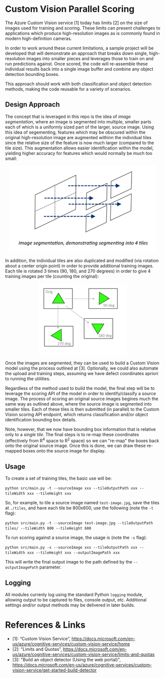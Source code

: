 # Custom Vision Parallel Scoring
  
The Azure Custom Vision service [1] today has limits [2] on the size of images used for training and scoring. These limits can present challenges to applications which produce high-resolution images as is commonly found in modern high-definition cameras.

In order to work around these current limitations, a sample project will be developed that will demonstrate an approach that breaks down single, high-resolution images into smaller pieces and leverages those to train on and run predictions against. Once scored, the code will re-assemble these individual results back into a single image buffer and combine any object detection bounding boxes.

This approach should work with both classification and object detection methods, making the code reusable for a variety of scenarios.

## Design Approach

The concept that is leveraged in this repo is the idea of _image segmentation_, where an image is segmented into multiple, smaller parts each of which is a uniformly sized part of the larger, source image. Using this idea of segementing, features which may be obscured within the original high-resolution image are augmented withinn the individual tiles since the relative size of the feature is now much larger (compared to the tile size). This augmentation allows easier identification within the model, yielding higher accuracy for features which would normally be much too small:

<p align="center"> 
    <img src="docs/segmentation-example-1.png">
</p>

In addition, the individual tiles are also duplicated and modified (via rotation about a center origin point) in order to provide additional training images. Each tile is rotated 3 times (90, 180, and 270 degrees) in order to give 4 training images per tile (counting the original):

<p align="center"> 
    <img src="docs/rotation-example-1.png">
</p>

Once the images are segmented, they can be used to build a Custom Vision model using the process outlined at [3]. Optionally, we could also automate the upload and training steps, assuming we have defect coordinates apriori to running the utilities.

Regardless of the method used to build the model, the final step will be to leverage the scoring API of the model in order to identify/classify a source image. The process of scoring an original source images begines much the same way as outlined above, where the source image is segmented into smaller tiles. Each of these tiles is then submitted (in parallel) to the Custom Vision scoring API endpoint, which returns classification and/or object identification bounding box details.

Note, however, that we now have bounding box information that is relative only to a *single tile*. The final steps is to re-map these coordinates (effectively from R<sup>4</sup> space to R<sup>2</sup> space) so we can "re-map" the boxes back onto the original source image. Once this is done, we can draw these re-mapped boxes onto the source image for display.

## Usage

To create a set of training tiles, the basic use will be:

`python src/main.py -t --sourceImage xxx --tileOutputPath xxx --tileWidth xxx --tileHeight xxx`

So, for example, to tile a source image named `test-image.jpg`, save the tiles at `./tiles`, and have each tile be 800x600, use the following (note the `-t` flag):

`python src/main.py -t --sourceImage test-image.jpg --tileOutputPath tiles/ --tileWidth 800 --tileHeight 600`

To run scoring against a source image, the usage is (note the `-s` flag):

`python src/main.py -s --sourceImage xxx --tileOutputPath xxx --tileWidth xxx --tileHeight xxx --outputImagePath xxx`

This will write the final output image to the path defined by the `--outputImagePath` parameter.

## Logging

All modules currenly log using the standard Python `logging` module, allowing output to be captured to files, console output, etc. Additional settings and/or output methods may be delivered in later builds.

# References & Links

* [1]: “Custom Vision Service”, https://docs.microsoft.com/en-us/azure/cognitive-services/custom-vision-service/home
* [2]: “Limits and Quotas”, https://docs.microsoft.com/en-us/azure/cognitive-services/custom-vision-service/limits-and-quotas
* [3]: "Build an object detector (Using the web portal)", https://docs.microsoft.com/en-us/azure/cognitive-services/custom-vision-service/get-started-build-detector 